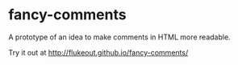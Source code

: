 # fancy-comments
A prototype of an idea to make comments in HTML more readable.

Try it out at http://flukeout.github.io/fancy-comments/
